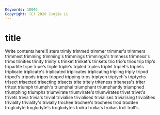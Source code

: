 ```yaml
---
Keywords: 18046
Copyright: (C) 2020 Junjie Li
---
```


# title

Write contents here!!!
sters 
trimly 
trimmed 
trimmer 
trimmer's 
trimmers 
trimmest 
trimming 
trimming's
trimmings 
trimmings's 
trimness 
trimness's 
trims 
trinities 
trinity 
trinity's 
trinket 
trinket's
trinkets 
trio 
trio's 
trios 
trip 
trip's 
tripartite 
tripe 
tripe's 
triple
triple's 
tripled 
triples 
triplet 
triplet's 
triplets 
triplicate 
triplicate's 
triplicated 
triplicates
triplicating 
tripling 
triply 
tripod 
tripod's 
tripods 
tripos 
tripped 
tripping 
trips
triptych 
triptych's 
triptychs 
trisect 
trisected 
trisecting 
trisects 
trite 
tritely 
triteness
triteness's 
triter 
tritest 
triumph 
triumph's 
triumphal 
triumphant 
triumphantly 
triumphed 
triumphing
triumphs 
triumvirate 
triumvirate's 
triumvirates 
trivet 
trivet's 
trivets 
trivia 
trivia's 
trivial
trivialise 
trivialised 
trivialises 
trivialising 
trivialities 
triviality 
triviality's 
trivially 
trochee 
trochee's
trochees 
trod 
trodden 
troglodyte 
troglodyte's 
troglodytes 
troika 
troika's 
troikas 
troll
troll's 
